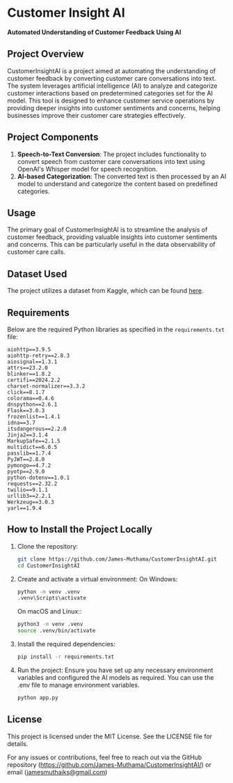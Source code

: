 # Customer Insight AI
**Automated Understanding of Customer Feedback Using AI**

## Project Overview
CustomerInsightAI is a project aimed at automating the understanding of customer feedback by converting customer care conversations into text. The system leverages artificial intelligence (AI) to analyze and categorize customer interactions based on predetermined categories set for the AI model. This tool is designed to enhance customer service operations by providing deeper insights into customer sentiments and concerns, helping businesses improve their customer care strategies effectively.

## Project Components

1. **Speech-to-Text Conversion**: The project includes functionality to convert speech from customer care conversations into text using OpenAI's Whisper model for speech recognition.
2. **AI-based Categorization**: The converted text is then processed by an AI model to understand and categorize the content based on predefined categories.

## Usage
The primary goal of CustomerInsightAI is to streamline the analysis of customer feedback, providing valuable insights into customer sentiments and concerns. This can be particularly useful in the data observability of customer care calls.

## Dataset Used
The project utilizes a dataset from Kaggle, which can be found [here](https://www.kaggle.com/datasets/bitext/training-dataset-for-chatbotsvirtual-assistants).

## Requirements
Below are the required Python libraries as specified in the `requirements.txt` file:

```plaintext
aiohttp==3.9.5
aiohttp-retry==2.8.3
aiosignal==1.3.1
attrs==23.2.0
blinker==1.8.2
certifi==2024.2.2
charset-normalizer==3.3.2
click==8.1.7
colorama==0.4.6
dnspython==2.6.1
Flask==3.0.3
frozenlist==1.4.1
idna==3.7
itsdangerous==2.2.0
Jinja2==3.1.4
MarkupSafe==2.1.5
multidict==6.0.5
passlib==1.7.4
PyJWT==2.8.0
pymongo==4.7.2
pyotp==2.9.0
python-dotenv==1.0.1
requests==2.32.2
twilio==9.1.1
urllib3==2.2.1
Werkzeug==3.0.3
yarl==1.9.4
```

## How to Install the Project Locally
1. Clone the repository:
   ```bash
   git clone https://github.com/James-Muthama/CustomerInsightAI.git
   cd CustomerInsightAI
   ```

2. Create and activate a virtual environment:
   On Windows:
   ```bash
   python -m venv .venv
   .venv\Scripts\activate
   ```

   On macOS and Linux::
    ```bash
   python3 -m venv .venv
   source .venv/bin/activate
   ```

3. Install the required dependencies:
   ```bash
   pip install -r requirements.txt
   ```

4. Run the project:
     Ensure you have set up any necessary environment variables and configured the AI models as required. You can use the .env file to manage environment variables.
     ```bash
   python app.py
   ```

## License
This project is licensed under the MIT License. See the LICENSE file for details.

For any issues or contributions, feel free to reach out via the GitHub repository (https://github.com/James-Muthama/CustomerInsightAI/) or email (jamesmuthaiks@gmail.com)
